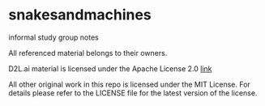 # snakesandmachines
informal study group notes

All referenced material belongs to their owners.

D2L.ai material is licensed under the Apache License 2.0 [link](https://github.com/d2l-ai/d2l-book/blob/master/LICENSE)

All other original work in this repo is licensed under the MIT License. For details please refer to the LICENSE file for the latest version of the license.
